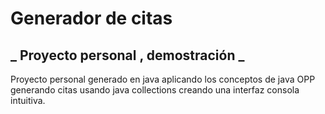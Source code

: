 # Generador de citas
## _ Proyecto personal , demostración _

Proyecto personal generado en java aplicando los conceptos de java OPP generando citas usando java collections creando una interfaz consola intuitiva.

